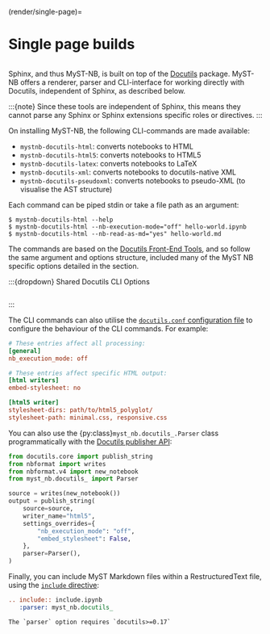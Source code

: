(render/single-page)=
# Single page builds

```{versionadded} 0.14.0
```

Sphinx, and thus MyST-NB, is built on top of the [Docutils](https://docutils.sourceforge.io/docs/) package.
MyST-NB offers a renderer, parser and CLI-interface for working directly with Docutils, independent of Sphinx, as described below.

:::{note}
Since these tools are independent of Sphinx, this means they cannot parse any Sphinx or Sphinx extensions specific roles or directives.
:::

On installing MyST-NB, the following CLI-commands are made available:

- `mystnb-docutils-html`: converts notebooks to HTML
- `mystnb-docutils-html5`: converts notebooks to HTML5
- `mystnb-docutils-latex`: converts notebooks to LaTeX
- `mystnb-docutils-xml`: converts notebooks to docutils-native XML
- `mystnb-docutils-pseudoxml`: converts notebooks to pseudo-XML (to visualise the AST structure)

Each command can be piped stdin or take a file path as an argument:

```console
$ mystnb-docutils-html --help
$ mystnb-docutils-html --nb-execution-mode="off" hello-world.ipynb
$ mystnb-docutils-html --nb-read-as-md="yes" hello-world.md
```

The commands are based on the [Docutils Front-End Tools](https://docutils.sourceforge.io/docs/user/tools.html), and so follow the same argument and options structure, included many of the MyST NB specific options detailed in the [](config/intro) section.

:::{dropdown}  Shared Docutils CLI Options
```{docutils-cli-help}
```
:::

The CLI commands can also utilise the [`docutils.conf` configuration file](https://docutils.sourceforge.io/docs/user/config.html) to configure the behaviour of the CLI commands. For example:

```ini
# These entries affect all processing:
[general]
nb_execution_mode: off

# These entries affect specific HTML output:
[html writers]
embed-stylesheet: no

[html5 writer]
stylesheet-dirs: path/to/html5_polyglot/
stylesheet-path: minimal.css, responsive.css
```

You can also use the {py:class}`myst_nb.docutils_.Parser` class programmatically with the [Docutils publisher API](https://docutils.sourceforge.io/docs/api/publisher.html):

```python
from docutils.core import publish_string
from nbformat import writes
from nbformat.v4 import new_notebook
from myst_nb.docutils_ import Parser

source = writes(new_notebook())
output = publish_string(
    source=source,
    writer_name="html5",
    settings_overrides={
        "nb_execution_mode": "off",
        "embed_stylesheet": False,
    },
    parser=Parser(),
)
```

Finally, you can include MyST Markdown files within a RestructuredText file, using the [`include` directive](https://docutils.sourceforge.io/docs/ref/rst/directives.html#include):

```rst
.. include:: include.ipynb
   :parser: myst_nb.docutils_
```

```{important}
The `parser` option requires `docutils>=0.17`
```
